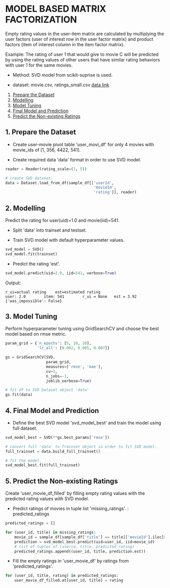 # MODEL BASED MATRIX FACTORIZATION 

Empty rating values ​​in the user-item matrix are calculated by multiplying the user factors (user of interest row in the user factor matrix) and product factors (item of interest column in the item factor matrix).

Example: The rating of user 1 that would give to movie C will be predicted by using the rating values of other users that have similar rating behaviors with user 1 for the same movies. 

- Method: SVD model from scikit-suprise is used.

- dataset: movie.csv, ratings_small.csv   [data link](https://grouplens.org/datasets/movielens/)

1. [Prepare the Dataset](#1-prepare-the-dataset)
2. [Modelling](#2-modelling)
3. [Model Tuning](#3-model-tuning)
4. [Final Model and Prediction](#4-final-model-and-prediction)
5. [Predict the Non-existing Ratings](#5-predict-the-non-existing-ratings)


## 1. Prepare the Dataset

- Create user-movie pivot table 'user_movi_df' for only 4 movies with movie_ids of [1, 356, 4422, 541].

- Create required data 'data' format in order to use SVD model.

```python
reader = Reader(rating_scale=(1, 5))

# create SVD dataset.
data = Dataset.load_from_df(sample_df[['userId',
                                       'movieId',
                                       'rating']], reader)
```

## 2. Modelling

Predict the rating for user(uid)=1.0 and movie(iid)=541.

- Split 'data' into trainset and testset.

- Train SVD model with default hyperparameter values.

```python
svd_model = SVD()
svd_model.fit(trainset)
```
- Predict the rating 'est'.

```python
svd_model.predict(uid=2.0, iid=541, verbose=True)
```

Output:
```
r_ui=actual rating    est=estimated rating
user: 2.0        item: 541        r_ui = None   est = 3.92   {'was_impossible': False}
```

## 3. Model Tuning

Perform hyperparameter tuning using GridSearchCV and choose the best model based on rmse metric.

```python
param_grid = {'n_epochs': [5, 10, 20],
              'lr_all': [0.002, 0.005, 0.007]}

gs = GridSearchCV(SVD,
                  param_grid,
                  measures=['rmse', 'mae'],
                  cv=3,
                  n_jobs=-1,
                  joblib_verbose=True)

# fit df to SVD Dataset object 'data'
gs.fit(data)
```

## 4. Final Model and Prediction

- Define the best SVD model 'svd_model_best' and train the model using full dataset.

```python
svd_model_best = SVD(**gs.best_params['rmse'])

# convert full 'data' to Trainset object in order to fit SVD model.
full_trainset = data.build_full_trainset()

# fit the model. 
svd_model_best.fit(full_trainset)
```

## 5. Predict the Non-existing Ratings

Create 'user_movie_df_filled' by filling empty rating values with the predicted rating values with SVD model.

- Predict ratings of movies in tuple list 'missing_ratings'. : predicted_ratings

```python
predicted_ratings = []

for (user_id, title) in missing_ratings:
    movie_id = sample_df[sample_df['title'] == title]['movieId'].iloc[0]
    prediction = svd_model_best.predict(uid=user_id, iid=movie_id)
    # list of tuples of (userid, title, predicted rating)
    predicted_ratings.append((user_id, title, prediction.est))
```

- Fill the empty ratings in 'user_movie_df' by ratings from 'predicted_ratings'. 

```python
for (user_id, title, rating) in predicted_ratings:
    user_movie_df_filled.at[user_id, title] = rating
```

